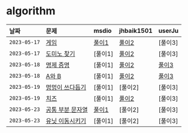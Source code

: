 # algorithm


| 날짜 | 문제 | msdio | jhbaik1501 | userJu
| :-------- | :--------- | :--- | :--- | :--- |
| `2023-05-17`      | [게임](https://www.acmicpc.net/problem/1072) | [풀이1](https://github.com/msdio/algorithm/blob/main/haeram/1072.py) | [풀이2](https://github.com/msdio/algorithm/blob/main/jonghyun/%EA%B2%8C%EC%9E%84%201072%20(2023-05-17).py) | [풀이3] |
| `2023-05-17`      | [도미노 찾기](https://www.acmicpc.net/problem/1553) | [풀이1] | [풀이2](https://github.com/msdio/algorithm/blob/main/jonghyun/%EB%8F%84%EB%AF%B8%EB%85%B8%20%EC%B0%BE%EA%B8%B0%201553%20(2023-05-17).py) | [풀이3] |
| `2023-05-18`      | [명제 증명](https://www.acmicpc.net/problem/2224) | [풀이1] | [풀이2](https://github.com/msdio/algorithm/blob/main/jonghyun/%EB%AA%85%EC%A0%9C%20%EC%A6%9D%EB%AA%85%202224%20(2023-05-18).py) | [풀이3](https://github.com/msdio/algorithm/commit/21fc7694bea8f3e46ff1b90f760de829cdd301c5) |
| `2023-05-18`      | [A와 B](https://www.acmicpc.net/problem/12904) | [풀이1] | [풀이2](https://github.com/msdio/algorithm/blob/main/jonghyun/A%EC%99%80%20B%2012904%20(2023-05-18).py) | [풀이3](https://github.com/msdio/algorithm/commit/56afce4f96c2960f5ad5b55e760095e6a5fc881e) |
| `2023-05-19`      | [멍멍이 쓰다듬기](https://www.acmicpc.net/problem/1669) | [풀이1] | [풀이2] | [풀이3] |
| `2023-05-19`      | [치즈](https://www.acmicpc.net/problem/2636) | [풀이1] | [풀이2](https://github.com/msdio/algorithm/blob/main/jonghyun/%EC%B9%98%EC%A6%88%202636%20(2023-05-19).py) | [풀이3] |
| `2023-05-23`      | [공통 부분 문자열](https://www.acmicpc.net/problem/5582) | [풀이1](https://github.com/msdio/algorithm/blob/main/haeram/5582.py) | [풀이2] | [풀이3] |
| `2023-05-23`      | [유닛 이동시키기](https://www.acmicpc.net/problem/2194) | [풀이1] | [풀이2] | [풀이3] |

